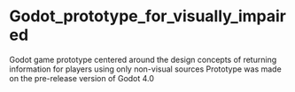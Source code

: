 # Godot_prototype_for_visually_impaired
Godot game prototype centered around the design concepts of returning information for players using only non-visual sources
Prototype was made on the pre-release version of Godot 4.0
